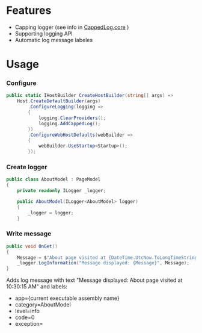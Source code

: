 # Features

* Capping logger (see info in [CappedLog.core](https://github.com/bopohaa/CappedLog/blob/master/CappedLog.core/README.md) )
* Supporting logging API
* Automatic log message labeles

# Usage
### Configure
```C#
public static IHostBuilder CreateHostBuilder(string[] args) =>
    Host.CreateDefaultBuilder(args)
        .ConfigureLogging(logging =>
        {
            logging.ClearProviders();
            logging.AddCappedLog();
        })
        .ConfigureWebHostDefaults(webBuilder =>
        {
            webBuilder.UseStartup<Startup>();
        });
```
### Create logger
```C#
public class AboutModel : PageModel
{
    private readonly ILogger _logger;

    public AboutModel(ILogger<AboutModel> logger)
    {
        _logger = logger;
    }
```
### Write message
```C#
public void OnGet()
{
    Message = $"About page visited at {DateTime.UtcNow.ToLongTimeString()}";
    _logger.LogInformation("Message displayed: {Message}", Message);
}
```
Adds log message with text "Message displayed: About page visited at 10:30:15 AM" and labels:
* app={current executable assembly name}
* category=AboutModel
* level=info
* code=0
* exception=
